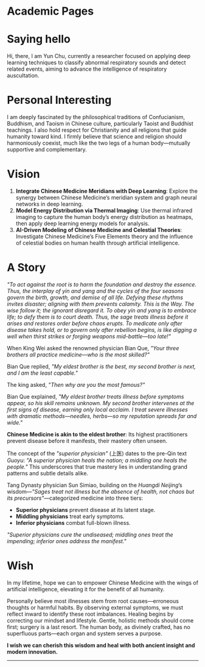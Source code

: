 # Academic Pages

# Saying hello

Hi, there, I am Yun Chu, currently a researcher focused on applying deep learning techniques to classify abnormal respiratory sounds and detect related events, aiming to advance the intelligence of respiratory auscultation.  


# Personal Interesting  

I am deeply fascinated by the philosophical traditions of Confucianism, Buddhism, and Taoism in Chinese culture, particularly Taoist and Buddhist teachings. I also hold  respect for Christianity and all religions that guide humanity toward kind. I firmly believe that science and religion should harmoniously coexist, much like the two legs of a human body—mutually supportive and complementary.  



# Vision  

1. **Integrate  Chinese Medicine  Meridians with Deep Learning**: Explore the synergy between Chinese Medicine’s meridian system and graph neural networks in deep learning.  
2. **Model Energy Distribution via Thermal Imaging**: Use thermal infrared imaging to capture the human body’s energy distribution as heatmaps, then apply deep learning energy models for analysis.  
3. **AI-Driven Modeling of Chinese Medicine and Celestial Theories**: Investigate Chinese Medicine’s Five Elements theory and the influence of celestial bodies on human health through artificial intelligence.  

# A Story  

*"To act against the root is to harm the foundation and destroy the essence. Thus, the interplay of yin and yang and the cycles of the four seasons govern the birth, growth, and demise of all life. Defying these rhythms invites disaster; aligning with them prevents calamity. This is the Way. The wise follow it; the ignorant disregard it. To obey yin and yang is to embrace life; to defy them is to court death. Thus, the sage treats illness before it arises and restores order before chaos erupts. To medicate only after disease takes hold, or to govern only after rebellion begins, is like digging a well when thirst strikes or forging weapons mid-battle—too late!"*  

When King Wei asked the renowned physician Bian Que, *"Your three brothers all practice medicine—who is the most skilled?"*  

Bian Que replied, *"My eldest brother is the best, my second brother is next, and I am the least capable."*  

The king asked, *"Then why are you the most famous?"*  

Bian Que explained, *"My eldest brother treats illness before symptoms appear, so his skill remains unknown. My second brother intervenes at the first signs of disease, earning only local acclaim. I treat severe illnesses with dramatic methods—needles, herbs—so my reputation spreads far and wide."*  

**Chinese Medicine is akin to the eldest brother**: Its highest practitioners prevent disease before it manifests, their mastery often unseen.  

The concept of the *"superior physician"* (上医) dates to the pre-Qin text *Guoyu*: *"A superior physician heals the nation; a middling one heals the people."* This underscores that true mastery lies in understanding grand patterns and subtle details alike.  

Tang Dynasty physician Sun Simiao, building on the *Huangdi Neijing*’s wisdom—*"Sages treat not illness but the absence of health, not chaos but its precursors"*—categorized medicine into three tiers:  
- **Superior physicians** prevent disease at its latent stage.  
- **Middling physicians** treat early symptoms.  
- **Inferior physicians** combat full-blown illness.  

*"Superior physicians cure the undiseased; middling ones treat the impending; inferior ones address the manifest."*  

# Wish  

In my lifetime,  hope we can to empower Chinese Medicine with the wings of artificial intelligence, elevating it for the benefit of all humanity.  

Personally believe most illnesses stem from root causes—erroneous thoughts or harmful habits. By observing external symptoms, we must reflect inward to identify these root imbalances. Healing begins by correcting our mindset and lifestyle. Gentle, holistic methods should come first; surgery is a last resort. The human body, as divinely crafted, has no superfluous parts—each organ and system serves a purpose.  

**I wish we can cherish this wisdom and heal with both ancient insight and modern innovation.**  

---  
